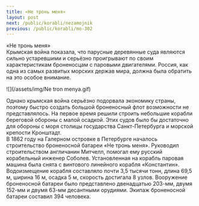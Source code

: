 ```yaml
---
title: «Не тронь меня»
layout: post
next: /public/korabli/nezamojnik
previous: /public/korabli/mo-302
---
```


«Не тронь меня»  
Крымская война показала, что парусные деревянные суда являются сильно устаревшими и серьёзно проигрывают по своим характеристикам броненосцам с паровыми двигателями. Россия, как одна из самых развитых морских держав мира, должна была обратить на это особое внимание.  
  
![](/assets/img/Ne tron menya.gif)  
  
Однако крымская война серьёзно подорвала экономику страны, поэтому быстро создать большой броненосный флот возможности не представлялось. На первое время решили строить небольшие корабли береговой обороны с малой осадкой. Этих судов было бы достаточно для обороны с моря столицы государства Санкт-Петербурга и морской крепости Кронштадт.   
В 1862 году на Галерном островке в Петербурге началось строительство броненосной батареи «Не тронь меня». Руководил строительством англичанин Митчелл, помогал ему русский корабельный инженер Соболев. Установленная на корабль паровая машина была снята с винтового линейного корабля «Константин».   
Водоизмещение корабля составляло почти 3,5 тысячи тонн, длина 69,5 м, ширина 16 м, осадка 5 м, скорость достигала 8 узлов. Вооружение броненосной батареи было представлено двенадцатью 203-мм, двумя 152-мм и двумя 63-мм десантными орудиями. Экипаж броненосной батареи составил 394 человека.  
 